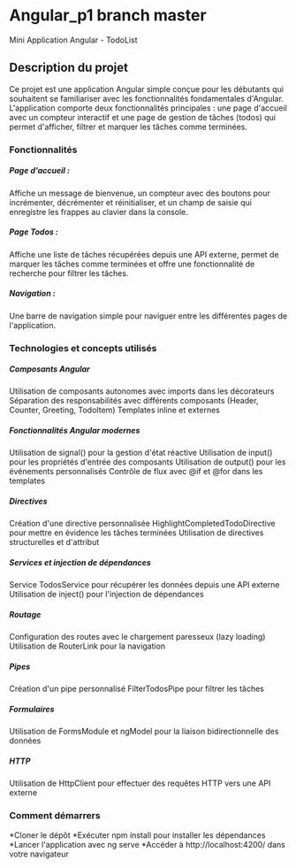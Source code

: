 # Angular_p1 branch master
Mini Application Angular - TodoList
<h2>Description du projet</h2>
  Ce projet est une application Angular simple conçue pour les débutants qui souhaitent se familiariser avec les fonctionnalités fondamentales d'Angular. L'application comporte deux fonctionnalités principales : une page d'accueil avec un compteur interactif et une page de gestion de tâches (todos) qui permet d'afficher, filtrer et marquer les tâches comme terminées.
<h3>Fonctionnalités</h3>

<h5>Page d'accueil : </h5>
Affiche un message de bienvenue, un compteur avec des boutons pour incrémenter, décrémenter et réinitialiser, et un champ de saisie qui enregistre les frappes au clavier dans la console.
<h5>Page Todos : </h5>
Affiche une liste de tâches récupérées depuis une API externe, permet de marquer les tâches comme terminées et offre une fonctionnalité de recherche pour filtrer les tâches.
<h5>Navigation : </h5>
Une barre de navigation simple pour naviguer entre les différentes pages de l'application.

<h3>Technologies et concepts utilisés</h3>
<h5>Composants Angular </h5>

Utilisation de composants autonomes avec imports dans les décorateurs
Séparation des responsabilités avec différents composants (Header, Counter, Greeting, TodoItem)
Templates inline et externes

<h5>Fonctionnalités Angular modernes </h5>

Utilisation de signal() pour la gestion d'état réactive
Utilisation de input() pour les propriétés d'entrée des composants
Utilisation de output() pour les événements personnalisés
Contrôle de flux avec @if et @for dans les templates

<h5>Directives </h5>

Création d'une directive personnalisée HighlightCompletedTodoDirective pour mettre en évidence les tâches terminées
Utilisation de directives structurelles et d'attribut

<h5>Services et injection de dépendances </h5>

Service TodosService pour récupérer les données depuis une API externe
Utilisation de inject() pour l'injection de dépendances

<h5>Routage </h5>

Configuration des routes avec le chargement paresseux (lazy loading)
Utilisation de RouterLink pour la navigation

<h5>Pipes </h5>

Création d'un pipe personnalisé FilterTodosPipe pour filtrer les tâches

<h5>Formulaires </h5>

Utilisation de FormsModule et ngModel pour la liaison bidirectionnelle des données

<h5>HTTP</h5>

Utilisation de HttpClient pour effectuer des requêtes HTTP vers une API externe


<h3>Comment démarrers</h3>

*Cloner le dépôt
*Exécuter npm install pour installer les dépendances
*Lancer l'application avec ng serve
*Accéder à http://localhost:4200/ dans votre navigateur

